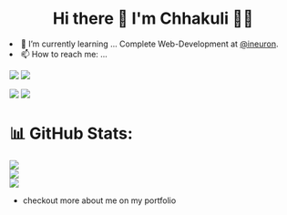 <h1 align='center'>
  Hi there 👋 I'm Chhakuli 👨‍💻
</h1


- 🌱 I’m currently learning ... Complete Web-Development at [@ineuron](https://ineuron.ai/ "LCO HOME").
- 📫 How to reach me: ...

[ <img src= "https://img.shields.io/badge/Instagram-E4405F?style=for-the-badge&logo=instagram&logoColor=white" />](https://www.instagram.com/sami.9482/)
[ <img src= "https://img.shields.io/badge/FindCoder-177ce2?style=for-the-badge&logo=&logoColor=white" />](https://www.findcoder.io/u/chhakuli)

[ <img src= "https://img.shields.io/badge/LinkedIn-0077B5?style=for-the-badge&logo=linkedin&logoColor=white" />](https://www.linkedin.com/in/chhakuli-zingare-322986234/) 
[ <img src= "https://img.shields.io/badge/Hashnode-2962FF?style=for-the-badge&logo=hashnode&logoColor=white" />](https://hashnode.com/@chhakuli) 

# 📊 GitHub Stats:
![](https://github-readme-stats.vercel.app/api?username=chhakuli123&theme=nightowl&hide_border=false&include_all_commits=true&count_private=true)<br/>
![](https://github-readme-streak-stats.herokuapp.com/?user=chhakuli123&theme=nightowl&hide_border=false)<br/>
![](https://github-readme-stats.vercel.app/api/top-langs/?username=chhakuli123&theme=nightowl&hide_border=false&include_all_commits=true&count_private=true&layout=compact)

- checkout more about me on my portfolio
